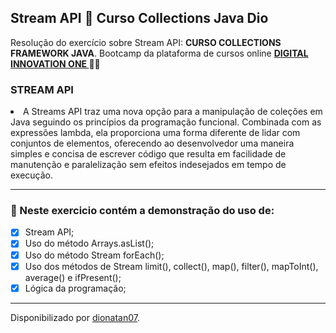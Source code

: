 <h2>
Stream API &#127922; Curso Collections Java Dio
</h2>

<p>Resolução do exercício sobre Stream API: <strong>CURSO COLLECTIONS FRAMEWORK JAVA</strong>.
Bootcamp da plataforma de cursos online <strong> <a href="https://web.digitalinnovation.one/home"> DIGITAL INNOVATION ONE  </a>
</strong> 🧡💛

<h3>STREAM API</h3>
<li>A Streams API traz uma nova opção para a manipulação de coleções em Java seguindo os princípios da programação funcional. Combinada com as expressões lambda,
ela proporciona uma forma diferente de lidar com conjuntos de elementos, oferecendo ao desenvolvedor uma maneira simples e
concisa de escrever código que resulta em facilidade de manutenção e paralelização sem efeitos indesejados em tempo de execução.</li>

<hr>

<h3>
🛑 Neste exercicio contém a demonstração do uso de:
</h3>

- [x] Stream API;
- [x] Uso do método Arrays.asList();
- [x] Uso do método Stream forEach();
- [x] Uso dos métodos de Stream limit(), collect(), map(), filter(), mapToInt(), average() e ifPresent();
- [x] Lógica da programação;

------------

Disponibilizado por [dionatan07](https://www.linkedin.com/in/dionatandeandrade/ "LinkedIn").

